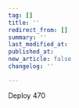 ```yaml
---
tag: []
title: ''
redirect_from: []
summary: ''
last_modified_at: 
published_at: 
new_article: false
changelog: ''

---
```

Deploy 470